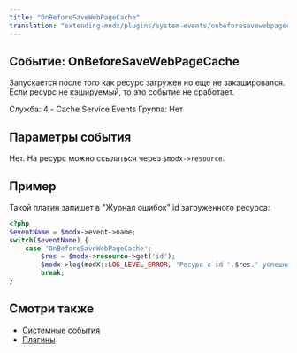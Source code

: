 ```yaml
---
title: "OnBeforeSaveWebPageCache"
translation: "extending-modx/plugins/system-events/onbeforesavewebpagecache"
---
```


## Событие: OnBeforeSaveWebPageCache

Запускается после того как ресурс загружен но еще не закэшировался. Если ресурс не кэшируемый, то это событие не сработает.

Служба: 4 - Cache Service Events
Группа: Нет

## Параметры события

Нет. На ресурс можно ссылаться через `$modx->resource`.

## Пример

Такой плагин запишет в "Журнал ошибок" id загруженного ресурса:

```php
<?php
$eventName = $modx->event->name;
switch($eventName) {
    case 'OnBeforeSaveWebPageCache':
        $res = $modx->resource->get('id');
        $modx->log(modX::LOG_LEVEL_ERROR, 'Ресурс с id '.$res.' успешно загрузился');
        break;
}
```

## Смотри также

- [Системные события](extending-modx/plugins/system-events "Системные события")
- [Плагины](extending-modx/plugins "Плагины")
